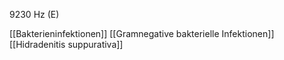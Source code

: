 9230 Hz (E)

[[Bakterieninfektionen]]
[[Gramnegative bakterielle Infektionen]]
[[Hidradenitis suppurativa]]